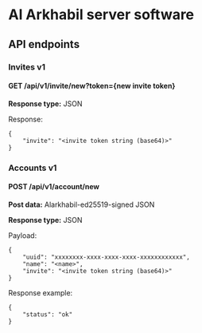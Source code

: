 # Al Arkhabil server software

## API endpoints

### Invites v1

#### GET /api/v1/invite/new?token={new invite token}

**Response type:** JSON

Response:

```
{
    "invite": "<invite token string (base64)>"
}
```

### Accounts v1

#### POST /api/v1/account/new

**Post data:** Alarkhabil-ed25519-signed JSON

**Response type:** JSON

Payload:

```
{
    "uuid": "xxxxxxxx-xxxx-xxxx-xxxx-xxxxxxxxxxxx",
    "name": "<name>",
    "invite": "<invite token string (base64)>"
}
```

Response example:

```
{
    "status": "ok"
}
```
